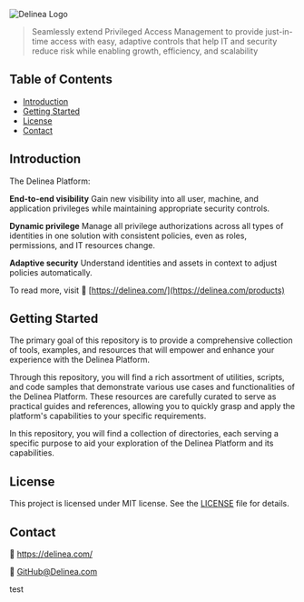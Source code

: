 ![Delinea Logo](https://delinea.com/hs-fs/hubfs/Delinea/logos/Wordmark/delinea-logo-wordmark-tm-rgb-green-email.png?width=114&height=26&name=delinea-logo-wordmark-tm-rgb-green-email.png)

> Seamlessly extend Privileged Access Management to provide just-in-time access with easy,
adaptive controls that help IT and security reduce risk while enabling growth, efficiency, and scalability

## Table of Contents

- [Introduction](#introduction)
- [Getting Started](#getting-started)
- [License](#license)
- [Contact](#contact)

## Introduction

The Delinea Platform:

**End-to-end visibility**
Gain new visibility into all user, machine, and application privileges while maintaining appropriate security controls.

**Dynamic privilege**
Manage all privilege authorizations across all types of identities in one solution with consistent policies, even as roles, permissions, and IT resources change.

**Adaptive security**
Understand identities and assets in context to adjust policies automatically.

To read more, visit :link: [https://delinea.com/](https://delinea.com/products)

## Getting Started

The primary goal of this repository is to provide a comprehensive collection of tools, examples, and resources that will empower and enhance your experience with the Delinea Platform.

Through this repository, you will find a rich assortment of utilities, scripts, and code samples that demonstrate various use cases and functionalities of the Delinea Platform. These resources are carefully curated to serve as practical guides and references, allowing you to quickly grasp and apply the platform's capabilities to your specific requirements.

In this repository, you will find a collection of directories, each serving a specific purpose to aid your exploration of the Delinea Platform and its capabilities. 

## License

This project is licensed under MIT license. See the [LICENSE](LICENSE) file for details.


## Contact

 :link: https://delinea.com/
 
 :email: GitHub@Delinea.com



test

